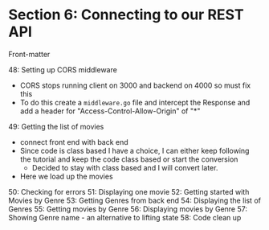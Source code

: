 # Section 6: Connecting to our REST API
Front-matter


48: Setting up CORS middleware
- CORS stops running client on 3000 and backend on 4000 so must fix this
- To do this create a `middleware.go` file and intercept the Response and add a header for "Access-Control-Allow-Origin" of "*"

49: Getting the list of movies
- connect front end with back end
- Since code is class based I have a choice, I can either keep following the tutorial and keep the code class based or start the conversion
  - Decided to stay with class based and I will convert later.
- Here we load up the movies

50: Checking for errors
51: Displaying one movie
52: Getting started with Movies by Genre
53: Getting Genres from back end
54: Displaying the list of Genres
55: Getting movies by Genre
56: Displaying movies by Genre
57: Showing Genre name - an alternative to lifting state
58: Code clean up